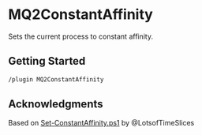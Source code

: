 # MQ2ConstantAffinity

Sets the current process to constant affinity.


## Getting Started

```txt
/plugin MQ2ConstantAffinity
```


## Acknowledgments

Based on [Set-ConstantAffinity.ps1](https://github.com/LotsofTimeSlices/Everquest/blob/master/Set-ConstantAffinity.ps1) by @LotsofTimeSlices
